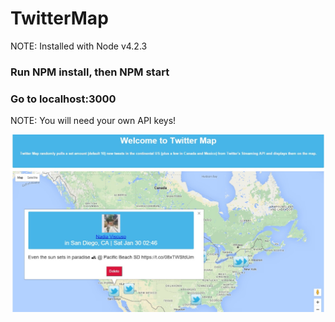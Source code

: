 # TwitterMap

NOTE: Installed with Node v4.2.3

### Run NPM install, then NPM start

### Go to localhost:3000

NOTE: You will need your own API keys!

![](/client/assets/twitterMapScreenShot.jpg?raw=true "screenshot")
